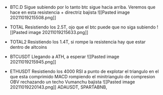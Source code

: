 * BTC.D
Sigue subiendo por lo tanto btc sigue hacia arriba.
Veremos que hace en esta resistencia + directriz bajista
![[Pasted image 20211019215508.png]]

* TOTAL
Resistiendo los 2.5T, ojo que el btc puede que no siga subiendo
![[Pasted image 20211019215633.png]]

* TOTAL2
Resistiendo los 1.4T, si rompe la resistencia hay que estar dentro de altcoins

* BTCUSDT
Llegando a ATH, a esperar
![[Pasted image 20211019215945.png]]

* ETHUSDT
Resistiendo los 4000
RSI a punto de explotar el triangulo en el que esta comprimido
MACD rompiendo el minitriangulo de compresion
OBV rechazando un techo
Vumanchu bajista
![[Pasted image 20211019220143.png]]
ADAUSDT,
SPARTABNB,